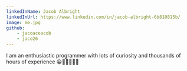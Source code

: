 ```yaml
---
linkedInName: Jacob Albright
linkedInUrl: https://www.linkedin.com/in/jacob-albright-6b810815b/
image: me.jpg
github:
    - jacoacoacob
    - jaco26
---
```

I am an enthusiastic programmer with lots of curiosity and thousands of hours of experience 😀🧑🏻‍💻👍🏻